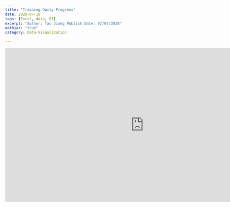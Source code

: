 ```yaml
---
title: "Training Daily Progress"
date: 2020-07-10
tags: [Excel, data, BI]
excerpt: "Author: Tao Jiang Publish Date: 07/07/2020"
mathjax: "true" 
category: Data-Visualization

---
```

<!--<img src="{{ site.url }}{{ site.baseurl }}/images/Excel/dynamicExcelReport.jpg" alt="">-->
<!--<iframe width="900" height="500" frameborder="0" scrolling="no" src="https://onedrive.live.com/embed?resid=8B290B34D8C72783%211919&authkey=%21AI0EgLL6Qi5p6N4&em=2&AllowTyping=True&ActiveCell='Report'!X6&wdHideGridlines=True&wdInConfigurator=True"></iframe>-->

<iframe width="900" height="500" frameborder="0" scrolling="no" src="https://onedrive.live.com/embed?resid=8B290B34D8C72783%211997&authkey=%21AMVB1SR8pnWsWIo&em=2&wdAllowInteractivity=False&wdHideGridlines=True&wdHideHeaders=True&wdDownloadButton=True&wdInConfigurator=True"></iframe>


<!--
header:
  image: "/images/Excel/dynamicExcelReport.jpg"-->